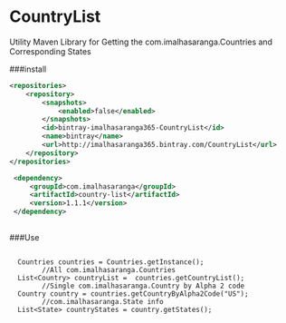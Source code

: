 # CountryList

Utility Maven Library for Getting the com.imalhasaranga.Countries and Corresponding States
 
###install 

````xml
<repositories>
    <repository>
        <snapshots>
            <enabled>false</enabled>
        </snapshots>
        <id>bintray-imalhasaranga365-CountryList</id>
        <name>bintray</name>
        <url>http://imalhasaranga365.bintray.com/CountryList</url>
    </repository>
</repositories>
````
````xml
 <dependency>
     <groupId>com.imalhasaranga</groupId>
     <artifactId>country-list</artifactId>
     <version>1.1.1</version>
 </dependency>
 
````

###Use

````

  Countries countries = Countries.getInstance();
        //All com.imalhasaranga.Countries
  List<Country> countryList =  countries.getCountryList();
        //Single com.imalhasaranga.Country by Alpha 2 code
  Country country = countries.getCountryByAlpha2Code("US");
        //com.imalhasaranga.State info
  List<State> countryStates = country.getStates();


````